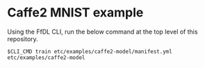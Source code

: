 # Caffe2 MNIST example

Using the FfDL CLI, run the below command at the top level of this repository.
```shell
$CLI_CMD train etc/examples/caffe2-model/manifest.yml etc/examples/caffe2-model
```
